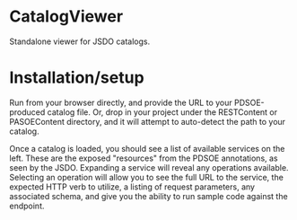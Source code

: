 # CatalogViewer

Standalone viewer for JSDO catalogs.

Installation/setup
====================
Run from your browser directly, and provide the URL to your PDSOE-produced catalog file. Or, drop in your project under the RESTContent or PASOEContent directory, and it will attempt to auto-detect the path to your catalog.

Once a catalog is loaded, you should see a list of available services on the left. These are the exposed "resources" from the PDSOE annotations, as seen by the JSDO. Expanding a service will reveal any operations available. Selecting an operation will allow you to see the full URL to the service, the expected HTTP verb to utilize, a listing of request parameters, any associated schema, and give you the ability to run sample code against the endpoint.